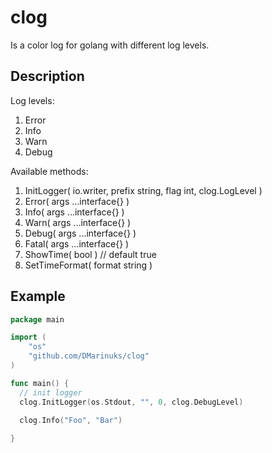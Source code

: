 # clog
Is a color log for golang with different log levels. 

## Description
Log levels:
1. Error 
2. Info
3. Warn 
4. Debug

Available methods:
1. InitLogger( io.writer, prefix string, flag int, clog.LogLevel )
2. Error( args ...interface{} )
3. Info( args ...interface{} )
4. Warn( args ...interface{} )
5. Debug( args ...interface{} )
6. Fatal( args ...interface{} )
7. ShowTime( bool ) // default true
8. SetTimeFormat( format string )


## Example

```go
package main

import (
    "os"
    "github.com/DMarinuks/clog"
)

func main() {
  // init logger
  clog.InitLogger(os.Stdout, "", 0, clog.DebugLevel)
  
  clog.Info("Foo", "Bar")

}
```
